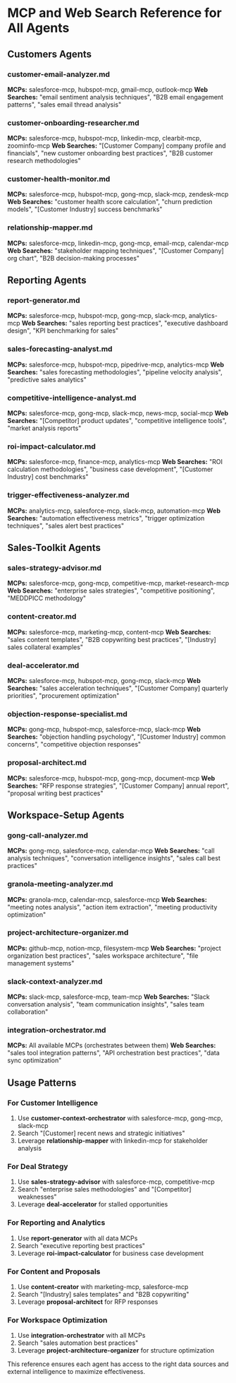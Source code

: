 # MCP and Web Search Reference for All Agents

## Customers Agents

### customer-email-analyzer.md
**MCPs:** salesforce-mcp, hubspot-mcp, gmail-mcp, outlook-mcp
**Web Searches:** "email sentiment analysis techniques", "B2B email engagement patterns", "sales email thread analysis"

### customer-onboarding-researcher.md  
**MCPs:** salesforce-mcp, hubspot-mcp, linkedin-mcp, clearbit-mcp, zoominfo-mcp
**Web Searches:** "[Customer Company] company profile and financials", "new customer onboarding best practices", "B2B customer research methodologies"

### customer-health-monitor.md
**MCPs:** salesforce-mcp, hubspot-mcp, gong-mcp, slack-mcp, zendesk-mcp
**Web Searches:** "customer health score calculation", "churn prediction models", "[Customer Industry] success benchmarks"

### relationship-mapper.md
**MCPs:** salesforce-mcp, linkedin-mcp, gong-mcp, email-mcp, calendar-mcp
**Web Searches:** "stakeholder mapping techniques", "[Customer Company] org chart", "B2B decision-making processes"

## Reporting Agents

### report-generator.md
**MCPs:** salesforce-mcp, hubspot-mcp, gong-mcp, slack-mcp, analytics-mcp
**Web Searches:** "sales reporting best practices", "executive dashboard design", "KPI benchmarking for sales"

### sales-forecasting-analyst.md
**MCPs:** salesforce-mcp, hubspot-mcp, pipedrive-mcp, analytics-mcp
**Web Searches:** "sales forecasting methodologies", "pipeline velocity analysis", "predictive sales analytics"

### competitive-intelligence-analyst.md
**MCPs:** salesforce-mcp, gong-mcp, slack-mcp, news-mcp, social-mcp
**Web Searches:** "[Competitor] product updates", "competitive intelligence tools", "market analysis reports"

### roi-impact-calculator.md
**MCPs:** salesforce-mcp, finance-mcp, analytics-mcp
**Web Searches:** "ROI calculation methodologies", "business case development", "[Customer Industry] cost benchmarks"

### trigger-effectiveness-analyzer.md
**MCPs:** analytics-mcp, salesforce-mcp, slack-mcp, automation-mcp
**Web Searches:** "automation effectiveness metrics", "trigger optimization techniques", "sales alert best practices"

## Sales-Toolkit Agents

### sales-strategy-advisor.md
**MCPs:** salesforce-mcp, gong-mcp, competitive-mcp, market-research-mcp
**Web Searches:** "enterprise sales strategies", "competitive positioning", "MEDDPICC methodology"

### content-creator.md
**MCPs:** salesforce-mcp, marketing-mcp, content-mcp
**Web Searches:** "sales content templates", "B2B copywriting best practices", "[Industry] sales collateral examples"

### deal-accelerator.md
**MCPs:** salesforce-mcp, hubspot-mcp, gong-mcp, slack-mcp
**Web Searches:** "sales acceleration techniques", "[Customer Company] quarterly priorities", "procurement optimization"

### objection-response-specialist.md
**MCPs:** gong-mcp, hubspot-mcp, salesforce-mcp, slack-mcp
**Web Searches:** "objection handling psychology", "[Customer Industry] common concerns", "competitive objection responses"

### proposal-architect.md
**MCPs:** salesforce-mcp, hubspot-mcp, gong-mcp, document-mcp
**Web Searches:** "RFP response strategies", "[Customer Company] annual report", "proposal writing best practices"

## Workspace-Setup Agents

### gong-call-analyzer.md
**MCPs:** gong-mcp, salesforce-mcp, calendar-mcp
**Web Searches:** "call analysis techniques", "conversation intelligence insights", "sales call best practices"

### granola-meeting-analyzer.md
**MCPs:** granola-mcp, calendar-mcp, salesforce-mcp
**Web Searches:** "meeting notes analysis", "action item extraction", "meeting productivity optimization"

### project-architecture-organizer.md
**MCPs:** github-mcp, notion-mcp, filesystem-mcp
**Web Searches:** "project organization best practices", "sales workspace architecture", "file management systems"

### slack-context-analyzer.md
**MCPs:** slack-mcp, salesforce-mcp, team-mcp
**Web Searches:** "Slack conversation analysis", "team communication insights", "sales team collaboration"

### integration-orchestrator.md
**MCPs:** All available MCPs (orchestrates between them)
**Web Searches:** "sales tool integration patterns", "API orchestration best practices", "data sync optimization"

## Usage Patterns

### For Customer Intelligence
1. Use **customer-context-orchestrator** with salesforce-mcp, gong-mcp, slack-mcp
2. Search "[Customer] recent news and strategic initiatives"
3. Leverage **relationship-mapper** with linkedin-mcp for stakeholder analysis

### For Deal Strategy
1. Use **sales-strategy-advisor** with salesforce-mcp, competitive-mcp
2. Search "enterprise sales methodologies" and "[Competitor] weaknesses"
3. Leverage **deal-accelerator** for stalled opportunities

### For Reporting and Analytics
1. Use **report-generator** with all data MCPs
2. Search "executive reporting best practices"
3. Leverage **roi-impact-calculator** for business case development

### For Content and Proposals
1. Use **content-creator** with marketing-mcp, salesforce-mcp
2. Search "[Industry] sales templates" and "B2B copywriting"
3. Leverage **proposal-architect** for RFP responses

### For Workspace Optimization
1. Use **integration-orchestrator** with all MCPs
2. Search "sales automation best practices"
3. Leverage **project-architecture-organizer** for structure optimization

This reference ensures each agent has access to the right data sources and external intelligence to maximize effectiveness.